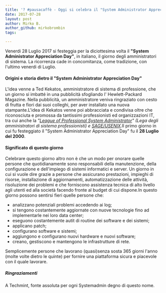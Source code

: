 ```yaml
---
title: '? #pausacaffè - Oggi si celebra il "System Administrator Appreciation Day"'
date: 2017-07-28
layout: post
author: Mirko B.
author_github: mirkobrombin
tags:

---
```

Venerdi 28 Luglio 2017 si festeggia per la diciottesima volta il <strong>"System Administrator Appreciation Day"</strong>, in italiano, il giorno degli amministratori di sistema. La ricorrenza cade in concomitanza, come tradizione,  con l'ultimo venerdi di Luglio.<h4>Origini e storia dietro il "System Administrator Appreciation Day"</h4>L'idea venne a Ted Kekatos, amministratore di sistema di professione, che un giorno si imbatté in una pubblicità sfogliando l' Hewlett-Packard Magazine. Nella pubblicità, un amministratore veniva ringraziato con cesto di frutta e fiori dai suoi colleghi, per aver installato una nuova stampante.L'idea di Kekatos venne poi abbracciata e condivisa oltre che riconosciuta e promossa da tantissimi professionisti ed organizzazioni IT, tra cui anche la <em>"<a href="https://lopsa.org">League of Professional System Administrator</a>" (Lega degli amministratori di sistema professionisti) e <a href="https://it.wikipedia.org/wiki/USENIX">SAGE/USENIX</a></em>.Il primo giorno in cui fu festeggiato il "System Administrator Appreciation Day" fu il <strong>28 Luglio del 2000</strong>.<h4>Significato di questo giorno</h4>Celebrare questo giorno altro non è che un modo per onorare quelle persone che quotidianamente sono responsabili della manutenzione, della configurazione e dell'impiego di sistemi informatici e server. Un giorno in cui si vuole dire grazie a persone che assicurano prestazioni, impieghi di risorse, installazione di aggiornamenti, automatizzazione delle attività, risoluzione dei problemi  e che forniscono assistenza tecnica di alto livello agli utenti ed alla società facendo fronte al budget di cui dispone.In questo giorno possono sentirsi fieri quelle persone che:<ul>    <li>analizzano potenziali problemi accedendo ai log;</li>    <li>si tengono costantemente aggiornate con nuove tecnologie fino ad implementarle nei loro data center;</li>    <li>eseguono costantemente autit di routine dei software e dei sistemi;</li>    <li>applicano patch;</li>    <li>configurano software e sistemi;</li>    <li>aggiungono e configurano nuovi hardware e nuovi software;</li>    <li>creano, gestiscono e mantengono le infrastrutture di rete.</li></ul>Semplicemente persone che lavorano (quasi)senza sosta 365 giorni l'anno (molte volte dietro le quinte) per fornire una piattaforma sicura e piacevole con il quale lavorare.<h5>Ringraziamenti</h5>A Techmint, fonte assoluta per ogni Systemadmin degno di questo nome.&nbsp;